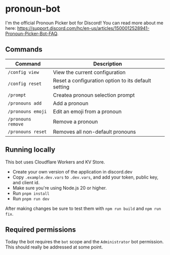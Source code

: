 # pronoun-bot

I'm the official Pronoun Picker bot for Discord! You can read more about me here: https://support.discord.com/hc/en-us/articles/1500012528941-Pronoun-Picker-Bot-FAQ.

## Commands

| Command            | Description                                         |
| ------------------ | --------------------------------------------------- |
| `/config view`     | View the current configuration                      |
| `/config reset`    | Reset a configuration option to its default setting |
| `/prompt`          | Createa pronoun selection prompt                    |
| `/pronouns add`    | Add a pronoun                                       |
| `/pronouns emoji`  | Edit an emoji from a pronoun                        |
| `/pronouns remove` | Remove a pronoun                                    |
| `/pronouns reset`  | Removes all non-default pronouns                    |

## Running locally

This bot uses Cloudflare Workers and KV Store.

- Create your own version of the application in discord.dev
- Copy `.example.dev.vars` to `.dev.vars`, and add your token, public key, and client id.
- Make sure you're using Node.js 20 or higher.
- Run `pnpm install`
- Run `pnpm run dev`

After making changes be sure to test them with `npm run build` and `npm run fix`.

## Required permissions

Today the bot requires the `bot` scope and the `Administrator` bot permission. This should really be addressed at some point.
